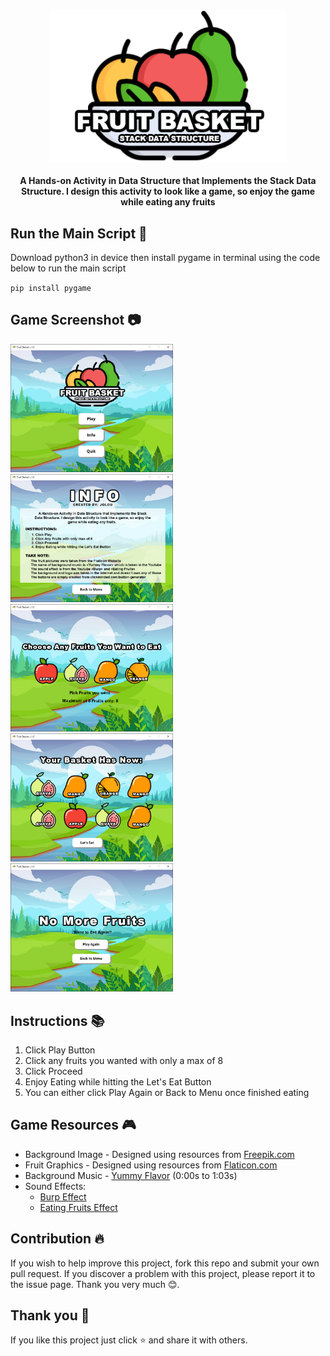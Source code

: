 <h3 align="center">
    <img src = "assets/logo.png" width="380">
</h3>

<p align="center">
	<b> A Hands-on Activity in Data Structure that Implements the Stack Data Structure. I design this activity to look like a game, so enjoy the game while eating any fruits </b>
</p>


## Run the Main Script 📜
Download python3 in device then install pygame in terminal using the code below to run the main script

` pip install pygame `


## Game Screenshot 📷
<p float="left">
	<img src = "screenshot/mainScreen.png" width="260">
	<img src = "screenshot/infoSection.png" width="260">
	<img src = "screenshot/pickSection.png" width="260">
	<img src = "screenshot/eatSection.png" width="260">
	<img src = "screenshot/lastSection.png" width="260">
</p>

## Instructions 📚
1. Click Play Button
2. Click any fruits you wanted with only a max of 8
3. Click Proceed
4. Enjoy Eating while hitting the Let's Eat Button
5. You can either click Play Again or Back to Menu once finished eating


## Game Resources 🎮
- Background Image - Designed using resources from [Freepik.com](https://www.freepik.com/)
-  Fruit Graphics - Designed using resources from [Flaticon.com](https://www.flaticon.com/) 
-  Background Music - [Yummy Flavor](https://www.youtube.com/watch?v=gDIccWzH4NY&t=163s) (0:00s to 1:03s) 
-  Sound Effects:
	- [Burp Effect](https://www.youtube.com/watch?v=MlhZVIvFlgk)
	- [Eating Fruits Effect](https://www.youtube.com/watch?v=2LJqc4WHisg)


## Contribution 🔥
If you wish to help improve this project, fork this repo and submit your own pull request. If you discover a problem with this project, please report it to the issue page. Thank you very much   😊.


## Thank you 💖
If you like this project just click ⭐ and share it with others.
